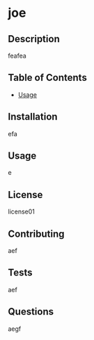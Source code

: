 # joe
  ## Description
  feafea
  ## Table of Contents
   - [Usage](#Usage)


  
  ## Installation
  efa
  ## Usage
  e
  ## License
  license01
  ## Contributing
  aef
  ## Tests
  aef
  ## Questions
  aegf